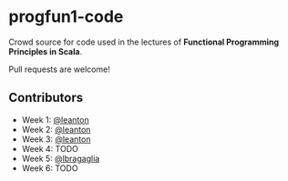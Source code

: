 # progfun1-code

Crowd source for code used in the lectures of **Functional Programming Principles in Scala**.

Pull requests are welcome!

## Contributors

- Week 1: [@leanton](https://github.com/leanton)
- Week 2: [@leanton](https://github.com/leanton)
- Week 3: [@leanton](https://github.com/leanton)
- Week 4: TODO
- Week 5: [@lbragaglia](https://github.com/lbragaglia)
- Week 6: TODO
